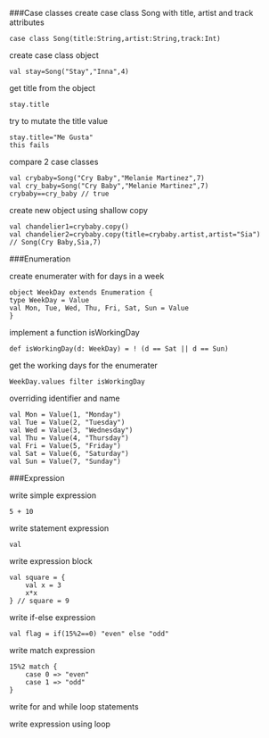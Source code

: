 ###Case classes
create case class Song with title, artist and track attributes

    case class Song(title:String,artist:String,track:Int)

create case class object 

    val stay=Song("Stay","Inna",4)

get title from the object
    
    stay.title

try to mutate the title value 
    
    stay.title="Me Gusta"
    this fails

compare 2 case classes 
    
    val crybaby=Song("Cry Baby","Melanie Martinez",7)
    val cry_baby=Song("Cry Baby","Melanie Martinez",7)
    crybaby==cry_baby // true   

create new object using shallow copy 
    
    val chandelier1=crybaby.copy()
    val chandelier2=crybaby.copy(title=crybaby.artist,artist="Sia")
    // Song(Cry Baby,Sia,7)

###Enumeration

create enumerater with for days in a week

    object WeekDay extends Enumeration {
    type WeekDay = Value
    val Mon, Tue, Wed, Thu, Fri, Sat, Sun = Value
    }

implement a function isWorkingDay 

    def isWorkingDay(d: WeekDay) = ! (d == Sat || d == Sun)

get the working days for the enumerater 

    WeekDay.values filter isWorkingDay

overriding identifier and name
    
    val Mon = Value(1, "Monday")
    val Tue = Value(2, "Tuesday")
    val Wed = Value(3, "Wednesday")
    val Thu = Value(4, "Thursday")
    val Fri = Value(5, "Friday")
    val Sat = Value(6, "Saturday")
    val Sun = Value(7, "Sunday")


###Expression

write simple expression
    
    5 + 10

write statement expression
    
    val

write expression block 

    val square = {
        val x = 3
        x*x
    } // square = 9

write if-else expression 

    val flag = if(15%2==0) "even" else "odd"

write match expression 

    15%2 match {
        case 0 => "even"
        case 1 => "odd"
    }

write for and while loop statements 

write expression using loop
